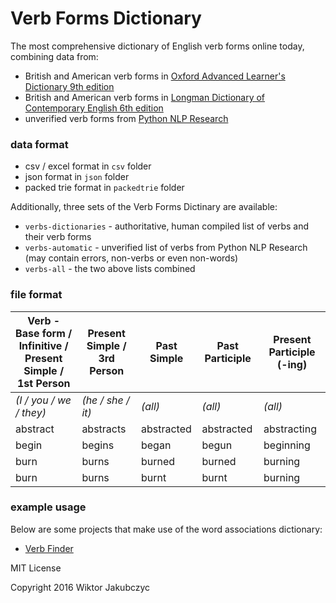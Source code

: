 # Verb Forms Dictionary
The most comprehensive dictionary of English verb forms online today, combining data from:
 * British and American verb forms in [Oxford Advanced Learner's Dictionary 9th edition](http://www.oxfordlearnersdictionaries.com/)
 * British and American verb forms in [Longman Dictionary of Contemporary English 6th edition](http://www.ldoceonline.com/)
 * unverified verb forms from [Python NLP Research](https://github.com/simonhughes22/PythonNlpResearch)

### data format

- csv / excel format in ```csv``` folder
- json format in ```json``` folder
- packed trie format in ```packedtrie``` folder

Additionally, three sets of the Verb Forms Dictinary are available:
- ```verbs-dictionaries``` - authoritative, human compiled list of verbs and their verb forms
- ```verbs-automatic``` - unverified list of verbs from Python NLP Research (may contain errors, non-verbs or even non-words)
- ```verbs-all``` - the two above lists combined

### file format

|Verb - Base form / Infinitive / Present Simple / 1st Person | Present Simple / 3rd Person | Past Simple | Past Participle | Present Participle (-ing)|
|-------|---------------|------------|-------|-----|
|_(I / you / we / they)_ | _(he / she / it)_ | _(all)_ | _(all)_ | _(all)_|
|abstract|abstracts|abstracted|abstracted|abstracting|
|begin|begins|began|begun|beginning|
|burn|burns|burned|burned|burning|
|burn|burns|burnt|burnt|burning|

### example usage

Below are some projects that make use of the word associations dictionary:
- [Verb Finder](https://github.com/monolithpl/verb-finder)

MIT License

Copyright 2016 Wiktor Jakubczyc
